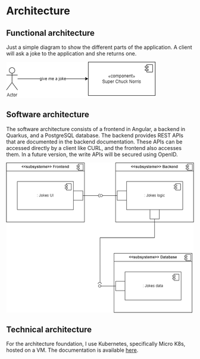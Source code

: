 # Architecture

## Functional architecture
Just a simple diagram to show the different parts of the application.
A client will ask a joke to the application and she returns one.

![Alt functional](assets/diagrams-functionnal.drawio.png)

## Software architecture
The software architecture consists of a frontend in Angular, a backend in Quarkus, and a PostgreSQL database. The backend provides REST APIs that are documented in the backend documentation. These APIs can be accessed directly by a client like CURL, and the frontend also accesses them. In a future version, the write APIs will be secured using OpenID.

![Alt software](assets/diagrams-software.drawio.png)

## Technical architecture
For the architecture foundation, I use Kubernetes, specifically Micro K8s, hosted on a VM. The documentation is available [here](k8s.md).